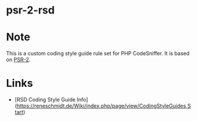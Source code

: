 # psr-2-rsd

# Note

This is a custom coding style guide rule set for PHP CodeSniffer. It is based on [PSR-2](http://www.php-fig.org/psr/psr-2/).

# Links

- [RSD Coding Style Guide Info] (https://reneschmidt.de/Wiki/index.php/page/view/CodingStyleGuides,Start)